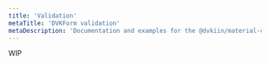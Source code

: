 ```yaml
---
title: 'Validation'
metaTitle: 'DVKForm validation'
metaDescription: 'Documentation and examples for the @dvkiin/material-commons validation system'
---
```


WIP
